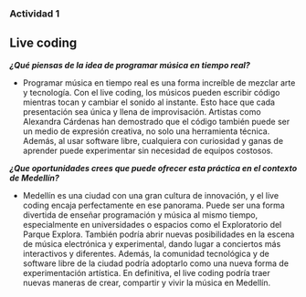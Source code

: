 ### Actividad 1

## Live coding

***¿Qué piensas de la idea de programar música en tiempo real?***
- Programar música en tiempo real es una forma increíble de mezclar arte y tecnología. Con el live coding, los músicos pueden escribir código mientras tocan y cambiar el sonido al
instante. Esto hace que cada presentación sea única y llena de improvisación. Artistas como Alexandra Cárdenas han demostrado que el código también puede ser un medio de expresión
creativa, no solo una herramienta técnica. Además, al usar software libre, cualquiera con curiosidad y ganas de aprender puede experimentar sin necesidad de equipos costosos.

***¿Que oportunidades crees que puede ofrecer esta práctica en el contexto de Medellín?***
- Medellín es una ciudad con una gran cultura de innovación, y el live coding encaja perfectamente en ese panorama. Puede ser una forma divertida de enseñar programación y música al
mismo tiempo, especialmente en universidades o espacios como el Exploratorio del Parque Explora. También podría abrir nuevas posibilidades en la escena de música electrónica y
experimental, dando lugar a conciertos más interactivos y diferentes. Además, la comunidad tecnológica y de software libre de la ciudad podría adoptarlo como una nueva forma de
experimentación artística. En definitiva, el live coding podría traer nuevas maneras de crear, compartir y vivir la música en Medellín.
